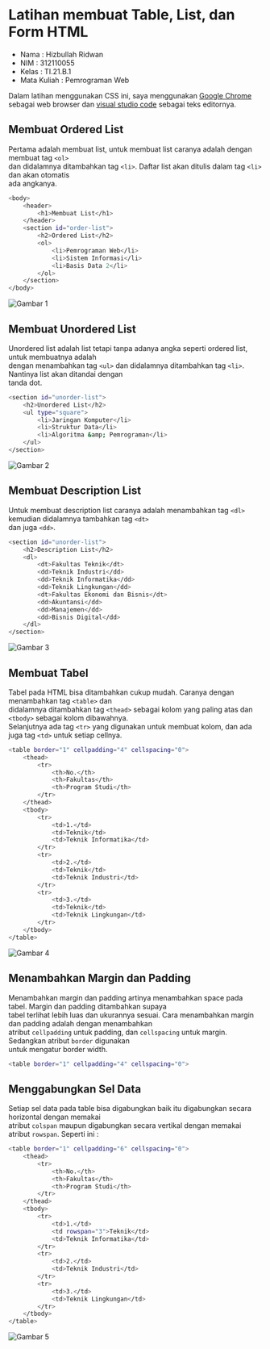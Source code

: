 # Latihan membuat Table, List, dan Form HTML

* Nama          : Hizbullah Ridwan
* NIM           : 312110055
* Kelas         : TI.21.B.1
* Mata Kuliah   : Pemrograman Web

Dalam latihan menggunakan CSS ini, saya menggunakan [Google Chrome](https://www.google.com/intl/id_id/chrome/) sebagai web browser dan [visual studio code](https://code.visualstudio.com/) sebagai teks editornya.     

## Membuat Ordered List

Pertama adalah membuat list, untuk membuat list caranya adalah dengan membuat tag `<ol>`         
dan didalamnya ditambahkan tag `<li>`. Daftar list akan ditulis dalam tag `<li>` dan akan otomatis        
ada angkanya.          

```bash
<body>
    <header>
        <h1>Membuat List</h1>
    </header>
    <section id="order-list">
        <h2>Ordered List</h2>
        <ol>
            <li>Pemrograman Web</li>
            <li>Sistem Informasi</li>
            <li>Basis Data 2</li>
        </ol>
    </section>
</body>

```         

![Gambar 1](Screenshoots/Capture1.PNG)       

## Membuat Unordered List

Unordered list adalah list tetapi tanpa adanya angka seperti ordered list, untuk membuatnya adalah         
dengan menambahkan tag `<ul>` dan didalamnya ditambahkan tag `<li>`. Nantinya list akan ditandai dengan     
tanda dot.               

```bash
<section id="unorder-list">
    <h2>Unordered List</h2>
    <ul type="square">
        <li>Jaringan Komputer</li>
        <li>Struktur Data</li>
        <li>Algoritma &amp; Pemrograman</li>
    </ul>
</section>
```         

![Gambar 2](Screenshoots/Capture2.PNG)       

## Membuat Description List

Untuk membuat description list caranya adalah menambahkan tag `<dl>` kemudian didalamnya tambahkan tag `<dt>`       
dan juga `<dd>`.               

```bash
<section id="unorder-list">
    <h2>Description List</h2>
    <dl>
        <dt>Fakultas Teknik</dt>
        <dd>Teknik Industri</dd>
        <dd>Teknik Informatika</dd>
        <dd>Teknik Lingkungan</dd>
        <dt>Fakultas Ekonomi dan Bisnis</dt>
        <dd>Akuntansi</dd>
        <dd>Manajemen</dd>
        <dd>Bisnis Digital</dd>
    </dl>
</section>
```         

![Gambar 3](Screenshoots/Capture3.PNG)       

## Membuat Tabel

Tabel pada HTML bisa ditambahkan cukup mudah. Caranya dengan menambahkan tag `<table>` dan        
didalamnya ditambahkan tag `<thead>` sebagai kolom yang paling atas dan `<tbody>` sebagai kolom dibawahnya.       
Selanjutnya ada tag `<tr>` yang digunakan untuk membuat kolom, dan ada juga tag `<td>` untuk setiap cellnya.       

```bash
<table border="1" cellpadding="4" cellspacing="0">
    <thead>
        <tr>
            <th>No.</th>
            <th>Fakultas</th>
            <th>Program Studi</th>
        </tr>
    </thead>
    <tbody>
        <tr>
            <td>1.</td>
            <td>Teknik</td>
            <td>Teknik Informatika</td>
        </tr>
        <tr>
            <td>2.</td>
            <td>Teknik</td>
            <td>Teknik Industri</td>
        </tr>
        <tr>
            <td>3.</td>
            <td>Teknik</td>
            <td>Teknik Lingkungan</td>
        </tr>
    </tbody>
</table>
```         

![Gambar 4](Screenshoots/Capture4.PNG)       

## Menambahkan Margin dan Padding

Menambahkan margin dan padding artinya menambahkan space pada tabel. Margin dan padding ditambahkan supaya        
tabel terlihat lebih luas dan ukurannya sesuai. Cara menambahkan margin dan padding adalah dengan menambahkan      
atribut `cellpadding` untuk padding, dan `cellspacing` untuk margin. Sedangkan atribut `border` digunakan     
untuk mengatur border width.        

```bash
<table border="1" cellpadding="4" cellspacing="0">
```         

## Menggabungkan Sel Data

Setiap sel data pada table bisa digabungkan baik itu digabungkan secara horizontal dengan memakai         
atribut `colspan` maupun digabungkan secara vertikal dengan memakai atribut `rowspan`. Seperti ini :        

```bash
<table border="1" cellpadding="6" cellspacing="0">
    <thead>
        <tr>
            <th>No.</th>
            <th>Fakultas</th>
            <th>Program Studi</th>
        </tr>
    </thead>
    <tbody>
        <tr>
            <td>1.</td>
            <td rowspan="3">Teknik</td>
            <td>Teknik Informatika</td>
        </tr>
        <tr>
            <td>2.</td>
            <td>Teknik Industri</td>
        </tr>
        <tr>
            <td>3.</td>
            <td>Teknik Lingkungan</td>
        </tr>
    </tbody>
</table>
```         

![Gambar 5](Screenshoots/Capture5.PNG)       